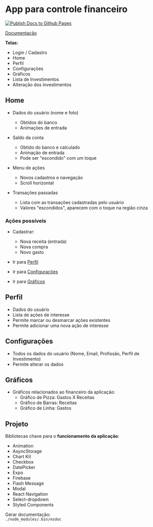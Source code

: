 # App para controle financeiro

[![Publish Docs to Github Pages](https://github.com/lauraFCa/finalproj-devmovel/actions/workflows/docs.yml/badge.svg)](https://github.com/lauraFCa/finalproj-devmovel/actions/workflows/docs.yml)

<a target="_blank" href="https://laurafca.github.io/finalproj-devmovel/">Documentação</a>


**Telas:**

- Login / Cadastro
- Home
- Perfil
- Configurações
- Gráficos
- Lista de Investimentos
- Alteração dos investimentos

## Home

- Dados do usuário (nome e foto)  
  - Obtidos do banco
  - Animações de entrada

- Saldo da conta  
  - Obtido do banco e calculado
  - Animação de entrada
  - Pode ser "escondido" com um toque

- Menu de ações
  - Novos cadastros e navegação
  - Scroll horizontal

- Transações passadas
  - Lista com as transações cadastradas pelo usuário
  - Valores "escondidos", aparecem com o toque na região cinza

### Ações possíveis

- Cadastrar:
  - Nova receita (entrada)
  - Nova compra
  - Novo gasto

- Ir para [Perfil](#Perfil)
- Ir para [Configurações](##Configurações)
- Ir para [Gráficos](##Gráficos)

## Perfil 

- Dados do usuário
- Lista de ações de interesse
- Permite marcar ou desmarcar ações existentes
- Permite adicionar uma nova ação de interesse

## Configurações

- Todos os dados do usuário (Nome, Email, Profissão, Perfil de Investimento)
- Permite alterar os dados

## Gráficos

- Gráficos relacionados ao financeiro da aplicação:
  - Gráfico de Pizza: Gastos X Receitas
  - Gráfico de Barras: Receitas
  - Gráfico de Linha: Gastos

## Projeto

Bibliotecas chave para o **funcionamento da aplicação**:

- Animation
- AsyncStorage
- Chart Kit
- Checkbox
- DatePicker
- Expo
- Firebase
- Flash Message
- Modal
- React Navigation
- Select-dropdown
- Styled Components

Gerar documentação:  
``` ./node_modules/.bin/esdoc ```
